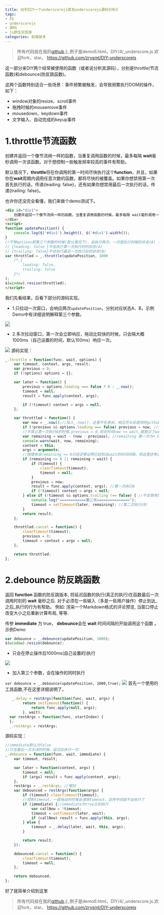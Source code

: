 ```yaml
---
title: 动手DIY一个underscorejs库及underscorejs源码分析3
tags:
- FE
- underscorejs
- 源码
- js原生实现库
categories: 前端技术
---
```

> 所有代码挂在我的[github](https://github.com/zrysmt/DIY-underscorejs)上,例子是demo6.html，DIY/4/_underscore.js.欢迎fork，star。
> https://github.com/zrysmt/DIY-underscorejs

这一部分来DIY两个经常被使用的函数（或者说分析其源码），分别是throttle(节流函数)和debounce(防反跳函数)。

这两个函数特别适合一些场景：事件频繁被触发，会导致频繁执行DOM的操作，如下：
- window对象的resize、scroll事件
- 拖拽时候的mousemove事件
- mousedown、keydown事件
- 文字输入、自动完成的keyup事件

# 1.throttle节流函数

创建并返回一个像节流阀一样的函数，当重复调用函数的时候，最多每隔 **wait**毫秒调用一次该函数。对于想控制一些触发频率较高的事件有帮助。

默认情况下，**throttle**将在你调用的第一时间尽快执行这个**function**，并且，如果你在**wait**周期内调用任意次数的函数，都将尽快的被覆盖。如果你想禁用第一次首先执行的话，传递{leading: false}，还有如果你想禁用最后一次执行的话，传递{trailing: false}。

也许你还没完全看懂，我们来做个demo测试下。
```html
<div id="div1">
    创建并返回一个像节流阀一样的函数，当重复调用函数的时候，最多每隔 wait毫秒调用一次该函数。对于想控制一些触发频率较高的事件有帮助。（注：详见：javascript函数的throttle和debounce） 默认情况下，throttle将在你调用的第一时间尽快执行这个function，并且，如果你在wait周期内调用任意次数的函数，都将尽快的被覆盖。如果你想禁用第一次首先执行的话，传递{leading: false}，还有如果你想禁用最后一次执行的话，传递{trailing: false}
</div>
<script>
function updatePosition() {
    console.log($('#div1').height(), $('#div1').width());
}
//不带options即第三个参数的时候(默认情况下)，会执行两次，一次是执行时候的状态(A) ，一次是执行后的状态(B)
// {leading: false }不会执行第一次执行时的状态(A)
// {trailing: false}不会执行最后一次执行后的状态(B)
var throttled = _.throttle(updatePosition, 1000
    /*,{
        leading: false,
        trailing: false
    }*/
);
$(window).resize(throttled);
</script>
```
我们先看结果，后看下部分的源码实现。
- 1.只拉动一次窗口，会响应两次`updatePosition`，分别对应状态A、B，示例Demo中有详细说明解释第三个参数。

![](https://raw.githubusercontent.com/zrysmt/mdPics/master/underscorejs/throttle1.gif)
- 2.多次拉动窗口，第一次会立即响应，拖动比较快的时候，只会隔大概1000ms（自己设置的时间，默认100ms）响应一次。

![](https://raw.githubusercontent.com/zrysmt/mdPics/master/underscorejs/throttle2.gif)
源码实现：
```javascript
_.throttle = function(func, wait, options) {
    var timeout, context, args, result;
    var previous = 0;
    if (!options) options = {};

    var later = function() {
        previous = options.leading === false ? 0 : _.now();
        timeout = null;
        result = func.apply(context, args);

        if (!timeout) context = args = null;
    };

    var throttled = function() {
        var now = _.now();//加入_.now()，这里不在单说，相见开头处提供的github地址。
        if (!previous && options.leading === false) previous = now; //禁止第一次执行(A) remaining = wait - 0 = wait > 0 的话不会执行A
        //不禁止第一次执行A的时候,previous = 0,现在时间now >= wait,就是过了wait等待时间 
        var remaining = wait - (now - previous); //remaining 第一次为< 0
        console.warn(wait, now, remaining);
        context = this;
        args = arguments;
        //按理来说remaining <= 0已经足够证明已经到达wait的时间间隔，但这里还考虑到假如客户端修改了系统时间则马上执行func函数（remaining > wait）
        if (remaining <= 0 || remaining > wait) {
            if (timeout) {
                clearTimeout(timeout);
                timeout = null;
            }
            previous = now;
            result = func.apply(context, args); //第一次执行A
            if (!timeout) context = args = null;
        } else if (!timeout && options.trailing !== false) { //不会禁用第二次执行(B)
            console.log("============第二次===============");
            timeout = setTimeout(later, remaining); //第二次执行(B)
        }
        return result;
    };

    throttled.cancel = function() {
        clearTimeout(timeout);
        previous = 0;
        timeout = context = args = null;
    };

    return throttled;
};

```
# 2.debounce 防反跳函数

返回 **function** 函数的防反跳版本, 将延迟函数的执行(真正的执行)在函数最后一次调用时刻的 **wait** 毫秒之后. 对于必须在一些输入（多是一些用户操作）停止到达_之后_执行的行为有帮助。 例如: 渲染一个Markdown格式的评论预览, 当窗口停止改变大小之后重新计算布局, 等等.

传参 **immediate** 为 true， **debounce**会在 **wait** 时间间隔的开始调用这个函数 。
示例Demo
```javascript
var debounce = _.debounce(updatePosition, 1000);
$(window).resize(debounce);
```
- 只会在停止操作后1000ms(自己设置的)执行

![](https://raw.githubusercontent.com/zrysmt/mdPics/master/underscorejs/debounce1.gif)
- 加入第三个参数，会在操作的同时执行

`var debounce = _.debounce(updatePosition, 1000,true);`
![](https://raw.githubusercontent.com/zrysmt/mdPics/master/underscorejs/debounce2.gif)
首先一个使用的工具函数,不在这里详细说明了。
```javascript
   _.delay = restArgs(function(func, wait, args) {
        return setTimeout(function() {
            return func.apply(null, args);
        }, wait);
  var restArgs = function(func, startIndex) {
  };
  _.restArgs = restArgs;
```
源码实现：
```javascript
//immediate默认为false
//只在最后一次关闭的时候，延迟后执行一次
_.debounce = function(func, wait, immediate) {
    var timeout, result;

    var later = function(context, args) {
        timeout = null;
        if (args) result = func.apply(context, args);
    };
    restArgs = _.restArgs; //增加
    var debounced = restArgs(function(args) {
        if (timeout) clearTimeout(timeout);
        //控制timeout，一直拖动的时候会清除timeout，这样中间就不会执行了
        if (immediate) {//immediate为true立刻执行
            var callNow = !timeout;
            timeout = setTimeout(later, wait);
            if (callNow) result = func.apply(this, args);
        } else {
            timeout = _.delay(later, wait, this, args);
        }

        return result;
    });

    debounced.cancel = function() {
        clearTimeout(timeout);
        timeout = null;
    };

    return debounced;
};
```
好了就简单介绍到这里
> 所有代码挂在我的[github](https://github.com/zrysmt/DIY-underscorejs)上,例子是demo6.html，DIY/4/_underscore.js.欢迎fork，star。
> https://github.com/zrysmt/DIY-underscorejs
